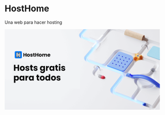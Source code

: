 # HostHome
 Una web para hacer hosting

<p align="center">
  <img src="https://raw.githubusercontent.com/HostHome-of/website/main/src/static/images/banner.png" />
 </p>
